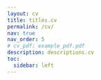 ```yaml
---
layout: cv
title: titles.cv
permalink: /cv/
nav: true
nav_order: 5
# cv_pdf: example_pdf.pdf
description: descriptions.cv
toc:
  sidebar: left
---
```

